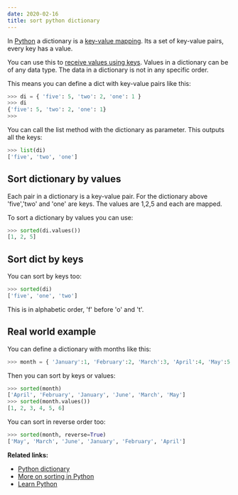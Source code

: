 ```yaml
---
date: 2020-02-16
title: sort python dictionary
---
```

In <a href="https://python.org">Python</a> a dictionary is a <a href="https://pythonbasics.org/dictionary/">key-value mapping</a>. Its a set of key-value pairs, every key has a value.

You can use this to <a href="https://pythonspot.com/python-dictionaries/">receive values using keys</a>. Values in a dictionary can be of any data type. The data in a dictionary is not in any specific order.

This means you can define a dict with key-value pairs like this:

```python
>>> di = { 'five': 5, 'two': 2, 'one': 1 }
>>> di
{'five': 5, 'two': 2, 'one': 1}
>>> 
```

You can call the list method with the dictionary as parameter. This outputs all the keys:

```python
>>> list(di)
['five', 'two', 'one']
```

## Sort dictionary by values

Each pair in a dictionary is a key-value pair. For the dictionary above 'five','two' and 'one' are keys. The values are 1,2,5 and each are mapped. 

To sort a dictionary by values you can use:

```python
>>> sorted(di.values())
[1, 2, 5]
```

## Sort dict by keys

You can sort by keys too:

```python
>>> sorted(di)
['five', 'one', 'two']
```

This is in alphabetic order, 'f' before 'o' and 't'.

## Real world example

You can define a dictionary with months like this:

```python
>>> month = { 'January':1, 'February':2, 'March':3, 'April':4, 'May':5, 'June':6 }
```

Then you can sort by keys or values:

```python
>>> sorted(month)
['April', 'February', 'January', 'June', 'March', 'May']
>>> sorted(month.values())
[1, 2, 3, 4, 5, 6]

```

You can sort in reverse order too:

```python
>>> sorted(month, reverse=True)
['May', 'March', 'June', 'January', 'February', 'April']
```

**Related links:**
* <a href="https://pythonbasics.org/dictionary/">Python dictionary</a>
* <a href="https://wiki.python.org/moin/HowTo/Sorting">More on sorting in Python</a>
* <a href="https://pythonbasics.org">Learn Python</a>


